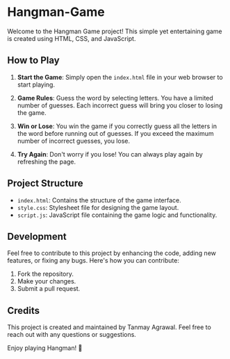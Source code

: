 # Hangman-Game

Welcome to the Hangman Game project! This simple yet entertaining game is created using HTML, CSS, and JavaScript. 

## How to Play

1. **Start the Game**: Simply open the `index.html` file in your web browser to start playing.

2. **Game Rules**: Guess the word by selecting letters. You have a limited number of guesses. Each incorrect guess will bring you closer to losing the game.

3. **Win or Lose**: You win the game if you correctly guess all the letters in the word before running out of guesses. If you exceed the maximum number of incorrect guesses, you lose.

4. **Try Again**: Don't worry if you lose! You can always play again by refreshing the page.

## Project Structure

- `index.html`: Contains the structure of the game interface.
- `style.css`: Stylesheet file for designing the game layout.
- `script.js`: JavaScript file containing the game logic and functionality.

## Development

Feel free to contribute to this project by enhancing the code, adding new features, or fixing any bugs. Here's how you can contribute:

1. Fork the repository.
2. Make your changes.
3. Submit a pull request.

## Credits

This project is created and maintained by Tanmay Agrawal. Feel free to reach out with any questions or suggestions.

Enjoy playing Hangman! 🎉
